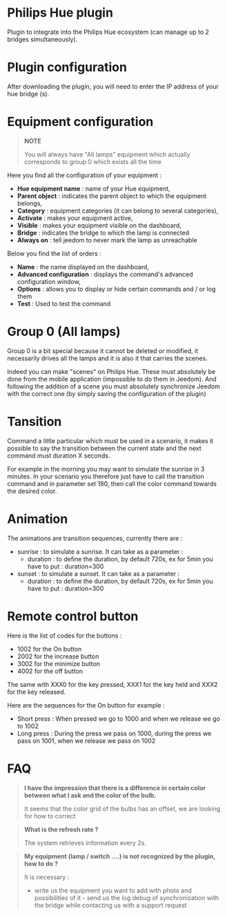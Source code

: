 # Philips Hue plugin

Plugin to integrate into the Philips Hue ecosystem (can manage up to 2 bridges simultaneously).

# Plugin configuration

After downloading the plugin, you will need to enter the IP address of your hue bridge (s).

# Equipment configuration

> **NOTE**
>
> You will always have "All lamps" equipment which actually corresponds to group 0 which exists all the time

Here you find all the configuration of your equipment :

-   **Hue equipment name** : name of your Hue equipment,
-   **Parent object** : indicates the parent object to which the equipment belongs,
-   **Category** : equipment categories (it can belong to several categories),
-   **Activate** : makes your equipment active,
-   **Visible** : makes your equipment visible on the dashboard,
-   **Bridge** : indicates the bridge to which the lamp is connected
-   **Always on** : tell jeedom to never mark the lamp as unreachable

Below you find the list of orders :

-   **Name** : the name displayed on the dashboard,
-   **Advanced configuration** : displays the command's advanced configuration window,
-   **Options** : allows you to display or hide certain commands and / or log them
-   **Test** : Used to test the command

# Group 0 (All lamps)

Group 0 is a bit special because it cannot be deleted or modified, it necessarily drives all the lamps and it is also it that carries the scenes.

Indeed you can make "scenes" on Philips Hue. These must absolutely be done from the mobile application (impossible to do them in Jeedom). And following the addition of a scene you must absolutely synchronize Jeedom with the correct one (by simply saving the configuration of the plugin)

# Tansition

Command a little particular which must be used in a scenario, it makes it possible to say the transition between the current state and the next command must duration X seconds.

For example in the morning you may want to simulate the sunrise in 3 minutes. In your scenario you therefore just have to call the transition command and in parameter set 180, then call the color command towards the desired color.

# Animation

The animations are transition sequences, currently there are :

-   sunrise : to simulate a sunrise. It can take as a parameter :
    -   duration : to define the duration, by default 720s, ex for 5min you have to put : duration=300
-   sunset : to simulate a sunset. It can take as a parameter :
    -   duration : to define the duration, by default 720s, ex for 5min you have to put : duration=300

# Remote control button

Here is the list of codes for the buttons :

- 1002 for the On button
- 2002 for the increase button
- 3002 for the minimize button
- 4002 for the off button

The same with XXX0 for the key pressed, XXX1 for the key held and XXX2 for the key released.

Here are the sequences for the On button for example :

- Short press : When pressed we go to 1000 and when we release we go to 1002
- Long press : During the press we pass on 1000, during the press we pass on 1001, when we release we pass on 1002

# FAQ

> **I have the impression that there is a difference in certain color between what I ask and the color of the bulb.**
>
> It seems that the color grid of the bulbs has an offset, we are looking for how to correct

> **What is the refresh rate ?**
>
> The system retrieves information every 2s.

> **My equipment (lamp / switch ....) is not recognized by the plugin, how to do ?**
>
> It is necessary :
> - write us the equipment you want to add with photo and possibilities of it - send us the log debug of synchronization with the bridge while contacting us with a support request
